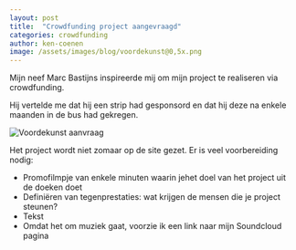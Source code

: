 ```yaml
---
layout: post
title:  "Crowdfunding project aangevraagd"
categories: crowdfunding
author: ken-coenen
image: /assets/images/blog/voordekunst@0,5x.png
---
```


Mijn neef Marc Bastijns inspireerde mij om mijn project te realiseren via crowdfunding.

Hij vertelde me dat hij een strip had gesponsord en dat hij deze na enkele maanden in de bus had gekregen.

<img src="{{ '/assets/images/blog/voordekunst-aanvraag.png' | prepend: site.baseurl }}" class="image fit" alt="Voordekunst aanvraag" />

Het project wordt niet zomaar op de site gezet.
Er is veel voorbereiding nodig:

- Promofilmpje van enkele minuten waarin jehet doel van het project uit de doeken doet
- Definiëren van tegenprestaties: wat krijgen de mensen die je project steunen?
- Tekst
- Omdat het om muziek gaat, voorzie ik een link naar mijn Soundcloud pagina
